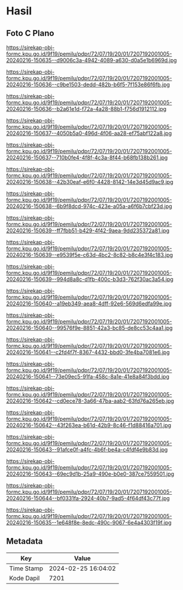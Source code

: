 # Hasil

## Foto C Plano

https://sirekap-obj-formc.kpu.go.id/9f19/pemilu/pdpr/72/07/19/20/01/7207192001005-20240216-150635--d9006c3a-4942-4089-a630-d0a5e1b6969d.jpg

https://sirekap-obj-formc.kpu.go.id/9f19/pemilu/pdpr/72/07/19/20/01/7207192001005-20240216-150636--c9be1503-dedd-482b-b6f5-7f153e86f6fb.jpg

https://sirekap-obj-formc.kpu.go.id/9f19/pemilu/pdpr/72/07/19/20/01/7207192001005-20240216-150636--b2a61e1d-f72a-4a28-88b1-f756d1912112.jpg

https://sirekap-obj-formc.kpu.go.id/9f19/pemilu/pdpr/72/07/19/20/01/7207192001005-20240216-150637--4050b5a0-496d-4f06-aa28-ef75abf122a8.jpg

https://sirekap-obj-formc.kpu.go.id/9f19/pemilu/pdpr/72/07/19/20/01/7207192001005-20240216-150637--710b0fe4-4f8f-4c3a-8f44-b68fb138b261.jpg

https://sirekap-obj-formc.kpu.go.id/9f19/pemilu/pdpr/72/07/19/20/01/7207192001005-20240216-150638--42b30eaf-e6f0-4428-8142-14e3d45d9ac9.jpg

https://sirekap-obj-formc.kpu.go.id/9f19/pemilu/pdpr/72/07/19/20/01/7207192001005-20240216-150638--6b9f8dcd-974c-423e-a05a-a6f6b7cbf23d.jpg

https://sirekap-obj-formc.kpu.go.id/9f19/pemilu/pdpr/72/07/19/20/01/7207192001005-20240216-150639--ff7fbb51-b429-4f42-9aea-9dd235372a81.jpg

https://sirekap-obj-formc.kpu.go.id/9f19/pemilu/pdpr/72/07/19/20/01/7207192001005-20240216-150639--e9539f5e-c63d-4bc2-8c82-b8c4e3f4c183.jpg

https://sirekap-obj-formc.kpu.go.id/9f19/pemilu/pdpr/72/07/19/20/01/7207192001005-20240216-150639--994d8a8c-d1fb-400c-b3d3-762f30ac3a54.jpg

https://sirekap-obj-formc.kpu.go.id/9f19/pemilu/pdpr/72/07/19/20/01/7207192001005-20240216-150640--a19eb349-aea8-4dff-92e6-569d6edfa99e.jpg

https://sirekap-obj-formc.kpu.go.id/9f19/pemilu/pdpr/72/07/19/20/01/7207192001005-20240216-150640--99576f9e-8851-42a3-bc85-de8cc53c4aa1.jpg

https://sirekap-obj-formc.kpu.go.id/9f19/pemilu/pdpr/72/07/19/20/01/7207192001005-20240216-150641--c2fd4f7f-8367-4432-bbd0-3fe4ba7081e6.jpg

https://sirekap-obj-formc.kpu.go.id/9f19/pemilu/pdpr/72/07/19/20/01/7207192001005-20240216-150641--73e09ec5-91fa-458c-8a1e-41e8a84f3bdd.jpg

https://sirekap-obj-formc.kpu.go.id/9f19/pemilu/pdpr/72/07/19/20/01/7207192001005-20240216-150642--cd0ece78-3a66-47ba-aab2-63fd76a265eb.jpg

https://sirekap-obj-formc.kpu.go.id/9f19/pemilu/pdpr/72/07/19/20/01/7207192001005-20240216-150642--43f263ea-b61d-42b9-8c46-f1d88416a701.jpg

https://sirekap-obj-formc.kpu.go.id/9f19/pemilu/pdpr/72/07/19/20/01/7207192001005-20240216-150643--91afce0f-a4fc-4b6f-be4a-c4fdf4e9b83d.jpg

https://sirekap-obj-formc.kpu.go.id/9f19/pemilu/pdpr/72/07/19/20/01/7207192001005-20240216-150643--69ec9d1b-25a9-490e-b0e0-387ce7559501.jpg

https://sirekap-obj-formc.kpu.go.id/9f19/pemilu/pdpr/72/07/19/20/01/7207192001005-20240216-150644--bf0331fa-2924-40b7-9ad5-4f64df43c77f.jpg

https://sirekap-obj-formc.kpu.go.id/9f19/pemilu/pdpr/72/07/19/20/01/7207192001005-20240216-150635--1e648f8e-8edc-490c-9067-6e4a4303f19f.jpg


## Metadata

| Key        | Value               |
| ---------- | ------------------- |
| Time Stamp | 2024-02-25 16:04:02 |
| Kode Dapil | 7201                |



